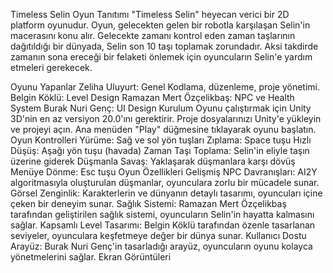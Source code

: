 Timeless Selin
Oyun Tanıtımı
"Timeless Selin" heyecan verici bir 2D platform oyunudur. Oyun, gelecekten gelen bir robotla karşılaşan Selin'in macerasını konu alır. Gelecekte zamanı kontrol eden zaman taşlarının dağıtıldığı bir dünyada, Selin son 10 taşı toplamak zorundadır. Aksi takdirde zamanın sona ereceği bir felaketi önlemek için oyuncuların Selin'e yardım etmeleri gerekecek.

Oyunu Yapanlar
Zeliha Uluyurt: Genel Kodlama, düzenleme, proje yönetimi.
Belgin Köklü: Level Design
Ramazan Mert Özçelikbaş: NPC ve Health System
Burak Nuri Genç: UI Design
Kurulum
Oyunu çalıştırmak için Unity 3D'nin en az versiyon 20.0'ını gerektirir.
Proje dosyalarınızı Unity'e yükleyin ve projeyi açın.
Ana menüden "Play" düğmesine tıklayarak oyunu başlatın.
Oyun Kontrolleri
Yürüme: Sağ ve sol yön tuşları
Zıplama: Space tuşu
Hızlı Düşüş: Aşağı yön tuşu (havada)
Zaman Taşı Toplama: Selin'in eliyle taşın üzerine giderek
Düşmanla Savaş: Yaklaşarak düşmanlara karşı dövüş
Menüye Dönme: Esc tuşu
Oyun Özellikleri
Gelişmiş NPC Davranışları: AI2Y algoritmasıyla oluşturulan düşmanlar, oyunculara zorlu bir mücadele sunar.
Görsel Zenginlik: Karakterlerin ve dünyanın detaylı tasarımı, oyuncuları içine çeken bir deneyim sunar.
Sağlık Sistemi: Ramazan Mert Özçelikbaş tarafından geliştirilen sağlık sistemi, oyuncuların Selin'in hayatta kalmasını sağlar.
Kapsamlı Level Tasarımı: Belgin Köklü tarafından özenle tasarlanan seviyeler, oyunculara keşfetmeye değer bir dünya sunar.
Kullanıcı Dostu Arayüz: Burak Nuri Genç'in tasarladığı arayüz, oyuncuların oyunu kolayca yönetmelerini sağlar.
Ekran Görüntüleri

